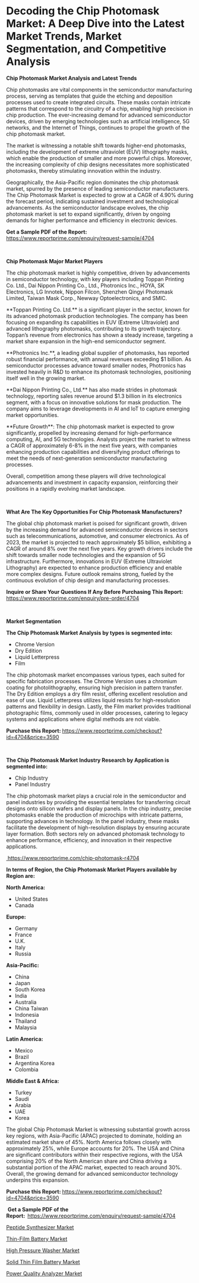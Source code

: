 <p><h1>Decoding the Chip Photomask Market: A Deep Dive into the Latest Market Trends, Market Segmentation, and Competitive Analysis</h1></p><p><strong>Chip Photomask Market Analysis and Latest Trends</strong></p>
<p><p>Chip photomasks are vital components in the semiconductor manufacturing process, serving as templates that guide the etching and deposition processes used to create integrated circuits. These masks contain intricate patterns that correspond to the circuitry of a chip, enabling high precision in chip production. The ever-increasing demand for advanced semiconductor devices, driven by emerging technologies such as artificial intelligence, 5G networks, and the Internet of Things, continues to propel the growth of the chip photomask market.</p><p>The market is witnessing a notable shift towards higher-end photomasks, including the development of extreme ultraviolet (EUV) lithography masks, which enable the production of smaller and more powerful chips. Moreover, the increasing complexity of chip designs necessitates more sophisticated photomasks, thereby stimulating innovation within the industry. </p><p>Geographically, the Asia-Pacific region dominates the chip photomask market, spurred by the presence of leading semiconductor manufacturers. The Chip Photomask Market is expected to grow at a CAGR of 4.90% during the forecast period, indicating sustained investment and technological advancements. As the semiconductor landscape evolves, the chip photomask market is set to expand significantly, driven by ongoing demands for higher performance and efficiency in electronic devices.</p></p>
<p><strong>Get a Sample PDF of the Report:&nbsp;</strong> <a href="https://www.reportprime.com/enquiry/request-sample/4704">https://www.reportprime.com/enquiry/request-sample/4704</a></p>
<p>&nbsp;</p>
<p><strong>Chip Photomask Major Market Players</strong></p>
<p><p>The chip photomask market is highly competitive, driven by advancements in semiconductor technology, with key players including Toppan Printing Co. Ltd., Dai Nippon Printing Co., Ltd., Photronics Inc., HOYA, SK Electronics, LG Innotek, Nippon Filcon, Shenzhen Qingyi Photomask Limited, Taiwan Mask Corp., Newway Optoelectronics, and SMIC.</p><p>**Toppan Printing Co. Ltd.** is a significant player in the sector, known for its advanced photomask production technologies. The company has been focusing on expanding its capabilities in EUV (Extreme Ultraviolet) and advanced lithography photomasks, contributing to its growth trajectory. Toppan’s revenue from electronics has shown a steady increase, targeting a market share expansion in the high-end semiconductor segment.</p><p>**Photronics Inc.**, a leading global supplier of photomasks, has reported robust financial performance, with annual revenues exceeding $1 billion. As semiconductor processes advance toward smaller nodes, Photronics has invested heavily in R&D to enhance its photomask technologies, positioning itself well in the growing market.</p><p>**Dai Nippon Printing Co., Ltd.** has also made strides in photomask technology, reporting sales revenue around $1.3 billion in its electronics segment, with a focus on innovative solutions for mask production. The company aims to leverage developments in AI and IoT to capture emerging market opportunities.</p><p>**Future Growth**: The chip photomask market is expected to grow significantly, propelled by increasing demand for high-performance computing, AI, and 5G technologies. Analysts project the market to witness a CAGR of approximately 6-8% in the next five years, with companies enhancing production capabilities and diversifying product offerings to meet the needs of next-generation semiconductor manufacturing processes.</p><p>Overall, competition among these players will drive technological advancements and investment in capacity expansion, reinforcing their positions in a rapidly evolving market landscape.</p></p>
<p>&nbsp;</p>
<p><strong>What Are The Key Opportunities For Chip Photomask Manufacturers?</strong></p>
<p><p>The global chip photomask market is poised for significant growth, driven by the increasing demand for advanced semiconductor devices in sectors such as telecommunications, automotive, and consumer electronics. As of 2023, the market is projected to reach approximately $5 billion, exhibiting a CAGR of around 8% over the next five years. Key growth drivers include the shift towards smaller node technologies and the expansion of 5G infrastructure. Furthermore, innovations in EUV (Extreme Ultraviolet Lithography) are expected to enhance production efficiency and enable more complex designs. Future outlook remains strong, fueled by the continuous evolution of chip design and manufacturing processes.</p></p>
<p><strong>Inquire or Share Your Questions If Any Before Purchasing This Report:</strong> <a href="https://www.reportprime.com/enquiry/pre-order/4704">https://www.reportprime.com/enquiry/pre-order/4704</a></p>
<p>&nbsp;</p>
<p><strong>Market Segmentation</strong></p>
<p><strong>The Chip Photomask Market Analysis by types is segmented into:</strong></p>
<p><ul><li>Chrome Version</li><li>Dry Edition</li><li>Liquid Letterpress</li><li>Film</li></ul></p>
<p><p>The chip photomask market encompasses various types, each suited for specific fabrication processes. The Chrome Version uses a chromium coating for photolithography, ensuring high precision in pattern transfer. The Dry Edition employs a dry film resist, offering excellent resolution and ease of use. Liquid Letterpress utilizes liquid resists for high-resolution patterns and flexibility in design. Lastly, the Film market provides traditional photographic films, commonly used in older processes, catering to legacy systems and applications where digital methods are not viable.</p></p>
<p><strong>Purchase this Report:&nbsp;</strong><a href="https://www.reportprime.com/checkout?id=4704&price=3590">https://www.reportprime.com/checkout?id=4704&price=3590</a></p>
<p>&nbsp;</p>
<p><strong>The Chip Photomask Market Industry Research by Application is segmented into:</strong></p>
<p><ul><li>Chip Industry</li><li>Panel Industry</li></ul></p>
<p><p>The chip photomask market plays a crucial role in the semiconductor and panel industries by providing the essential templates for transferring circuit designs onto silicon wafers and display panels. In the chip industry, precise photomasks enable the production of microchips with intricate patterns, supporting advances in technology. In the panel industry, these masks facilitate the development of high-resolution displays by ensuring accurate layer formation. Both sectors rely on advanced photomask technology to enhance performance, efficiency, and innovation in their respective applications.</p></p>
<p><a href="https://www.reportprime.com/chip-photomask-r4704">&nbsp;https://www.reportprime.com/chip-photomask-r4704</a></p>
<p><strong>In terms of Region, the Chip Photomask Market Players available by Region are:</strong></p>
<p>
    <p> <strong> North America: </strong>
        <ul>
            <li>United States</li>
            <li>Canada</li>
        </ul>
        </p> 
    <p> <strong> Europe: </strong>
        <ul>
            <li>Germany</li>
            <li>France</li>
            <li>U.K.</li>
            <li>Italy</li>
            <li>Russia</li>
        </ul>
        </p> 
    <p> <strong> Asia-Pacific: </strong>
        <ul>
            <li>China</li>
            <li>Japan</li>
            <li>South Korea</li>
            <li>India</li>
            <li>Australia</li>
            <li>China Taiwan</li>
            <li>Indonesia</li>
            <li>Thailand</li>
            <li>Malaysia</li>
        </ul>
        </p> 
    <p> <strong> Latin America: </strong>
        <ul>
            <li>Mexico</li>
            <li>Brazil</li>
            <li>Argentina Korea</li>
            <li>Colombia</li>
        </ul>
        </p> 
    <p> <strong> Middle East & Africa: </strong>
        <ul>
            <li>Turkey</li>
            <li>Saudi</li>
            <li>Arabia</li>
            <li>UAE</li>
            <li>Korea</li>
        </ul>
    </p>
    </p>
<p><p>The global Chip Photomask Market is witnessing substantial growth across key regions, with Asia-Pacific (APAC) projected to dominate, holding an estimated market share of 45%. North America follows closely with approximately 25%, while Europe accounts for 20%. The USA and China are significant contributors within their respective regions, with the USA comprising 20% of the North American share and China driving a substantial portion of the APAC market, expected to reach around 30%. Overall, the growing demand for advanced semiconductor technology underpins this expansion.</p></p>
<p><strong>Purchase this Report: </strong><a href="https://www.reportprime.com/checkout?id=4704&price=3590">https://www.reportprime.com/checkout?id=4704&price=3590</a></p>
<p>&nbsp;<strong>Get a Sample PDF of the Report:&nbsp;&nbsp;</strong><a href="https://www.reportprime.com/enquiry/request-sample/4704">https://www.reportprime.com/enquiry/request-sample/4704</a></p>
<p><strong></strong></p>
<p><p><a href="https://www.linkedin.com/pulse/global-peptide-synthesizer-market-projected-grow-cagr-gdfac?trackingId=Hz9iue5JTJKGRhElmeqveg%3D%3D">Peptide Synthesizer Market</a></p><p><a href="https://issuu.com/reportprime-2/docs/thin-film-battery-market-size-2030._57120ff60253ba">Thin-Film Battery Market</a></p><p><a href="https://www.linkedin.com/pulse/high-pressure-washer-market-forecast-global-trends-analysis-4ymkc?trackingId=clIVyrtRRQiPHkW34s8sQw%3D%3D">High Pressure Washer Market</a></p><p><a href="https://issuu.com/reportprime-2/docs/solid-thin-film-battery-market-size_d2ec8b556631e0">Solid Thin Film Battery Market</a></p><p><a href="https://www.linkedin.com/pulse/power-quality-analyzer-market-evolution-global-trends-regional-4ge2c?trackingId=yVoUmFjCReqM6VAJn88E%2Fg%3D%3D">Power Quality Analyzer Market</a></p></p>